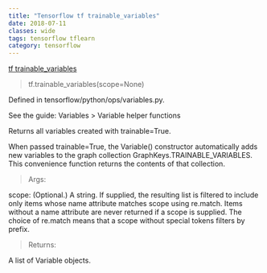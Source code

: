 ```yaml
---
title: "Tensorflow tf trainable_variables"
date: 2018-07-11
classes: wide
tags: tensorflow tflearn
category: tensorflow
---
```


[tf trainable_variables](https://devdocs.io/tensorflow~python/tf/trainable_variables)

> tf.trainable_variables(scope=None)

Defined in tensorflow/python/ops/variables.py.

See the guide: Variables > Variable helper functions

Returns all variables created with trainable=True.

When passed trainable=True, the Variable() constructor automatically adds new variables to the graph collection GraphKeys.TRAINABLE_VARIABLES. This convenience function returns the contents of that collection.

> Args:

   scope: (Optional.) A string. If supplied, the resulting list is filtered to include
   only items whose name attribute matches scope using re.match. Items without a name
   attribute are never returned if a scope is supplied. The choice of re.match means
   that a scope without special tokens filters by prefix.

> Returns:

A list of Variable objects.